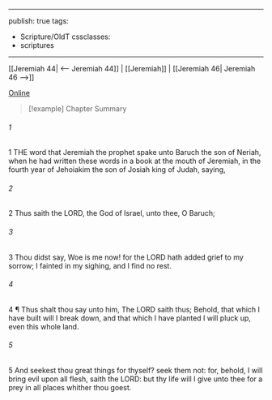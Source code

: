 

---
publish: true
tags:
  - Scripture/OldT
cssclasses:
  - scriptures
---
[[Jeremiah 44| <-- Jeremiah 44]] | [[Jeremiah]] | [[Jeremiah 46| Jeremiah 46 -->]]

[Online](https://churchofjesuschrist.org/study/scriptures/ot/jer/45?lang=eng)

>[!example] Chapter Summary
>
###### 1
1 THE word that Jeremiah the prophet spake unto Baruch the son of Neriah, when he had written these words in a book at the mouth of Jeremiah, in the fourth year of Jehoiakim the son of Josiah king of Judah, saying,
###### 2
2 Thus saith the LORD, the God of Israel, unto thee, O Baruch;
###### 3
3 Thou didst say, Woe is me now!  for the LORD hath added grief to my sorrow; I fainted in my sighing, and I find no rest.
###### 4
4 ¶ Thus shalt thou say unto him, The LORD saith thus; Behold, that which I have built will I break down, and that which I have planted I will pluck up, even this whole land.
###### 5
5 And seekest thou great things for thyself?  seek them not: for, behold, I will bring evil upon all flesh, saith the LORD: but thy life will I give unto thee for a prey in all places whither thou goest.



